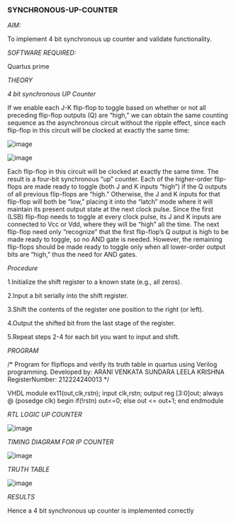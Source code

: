 ### SYNCHRONOUS-UP-COUNTER

*AIM:*

To implement 4 bit synchronous up counter and validate functionality.

*SOFTWARE REQUIRED:*

Quartus prime

*THEORY*

*4 bit synchronous UP Counter*

If we enable each J-K flip-flop to toggle based on whether or not all preceding flip-flop outputs (Q) are “high,” we can obtain the same counting sequence as the asynchronous circuit without the ripple effect, since each flip-flop in this circuit will be clocked at exactly the same time:

![image](https://github.com/naavaneetha/SYNCHRONOUS-UP-COUNTER/assets/154305477/d5db3fa0-e413-404c-b80e-b2f39d82e7e8)


![image](https://github.com/naavaneetha/SYNCHRONOUS-UP-COUNTER/assets/154305477/52cb61eb-d04b-442d-810c-31185a68410b)

Each flip-flop in this circuit will be clocked at exactly the same time.
The result is a four-bit synchronous “up” counter. Each of the higher-order flip-flops are made ready to toggle (both J and K inputs “high”) if the Q outputs of all previous flip-flops are “high.”
Otherwise, the J and K inputs for that flip-flop will both be “low,” placing it into the “latch” mode where it will maintain its present output state at the next clock pulse.
Since the first (LSB) flip-flop needs to toggle at every clock pulse, its J and K inputs are connected to Vcc or Vdd, where they will be “high” all the time.
The next flip-flop need only “recognize” that the first flip-flop’s Q output is high to be made ready to toggle, so no AND gate is needed.
However, the remaining flip-flops should be made ready to toggle only when all lower-order output bits are “high,” thus the need for AND gates.

*Procedure*

1.Initialize the shift register to a known state (e.g., all zeros).

2.Input a bit serially into the shift register.

3.Shift the contents of the register one position to the right (or left).

4.Output the shifted bit from the last stage of the register.

5.Repeat steps 2-4 for each bit you want to input and shift.


*PROGRAM*


/*
Program for flipflops and verify its truth table in quartus using Verilog programming. 
Developed by: ARANI VENKATA SUNDARA LEELA KRISHNA
RegisterNumber: 212224240013
*/

VHDL
module ex11(out,clk,rstn);
input clk,rstn;
output reg [3:0]out;
always @ (posedge clk)
begin
   if(!rstn)
     out<=0;
   else 
     out <= out+1;
end
endmodule


*RTL LOGIC UP COUNTER*

![image](https://github.com/gauthamkrishna7/SYNCHRONOUS-UP-COUNTER/assets/141175025/3fc75b05-1906-4744-8b66-a1245f6ef8dd)



*TIMING DIAGRAM FOR IP COUNTER*

![image](https://github.com/gauthamkrishna7/SYNCHRONOUS-UP-COUNTER/assets/141175025/6958c1cc-55d0-45b0-ae98-f11cf7b425ad)


*TRUTH TABLE*

![image](https://github.com/gauthamkrishna7/SYNCHRONOUS-UP-COUNTER/assets/141175025/1f42bc36-2284-404b-971e-1f7faf07c0fe)


*RESULTS*

Hence a 4 bit synchronous up counter is implemented correctly
